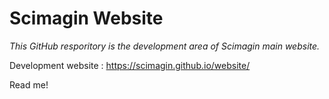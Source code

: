 # Scimagin Website
*This GitHub resporitory is the development area of Scimagin main website.*

Development website : https://scimagin.github.io/website/

Read me!
